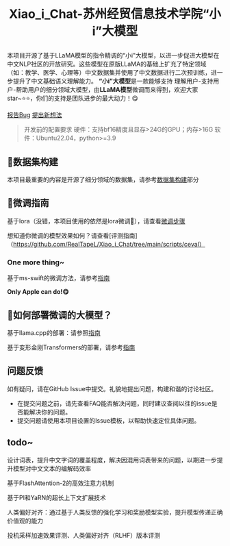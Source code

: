 # <p align="center">Xiao_i_Chat-苏州经贸信息技术学院“小i”大模型</p>
本项目开源了基于LLaMA模型的指令精调的“小i”大模型，以进一步促进大模型在中文NLP社区的开放研究。这些模型在原版LLaMA的基础上扩充了特定领域（如：教学、医学、心理等）中文数据集并使用了中文数据进行二次预训练，进一步提升了中文基础语义理解能力。
**“小i”大模型**是一款能够支持 理解用户-支持用户-帮助用户的细分领域大模型，由**LLaMA模型**微调而来得到，欢迎大家star~⭐⭐，你们的支持是团队进步的最大动力！😋

[报告Bug](https://github.com/RealTapeL/Xiao_i_Chat/issues) [提出新想法](https://github.com/RealTapeL/Xiao_i_Chat/issues)

>开发前的配置要求
硬件：支持bf16精度且显存>24G的GPU；内存>16G
软件：Ubuntu22.04，python>=3.9

## 🐙数据集构建
本项目最重要的内容是开源了细分领域的数据集，请参考[数据集构建](https://github.com/RealTapeL/Xiao_i_Chat/tree/main/data)部分

## 🐨微调指南
基于lora（没错，本项目使用的依然是lora微调🤗），请查看[微调步骤](https://github.com/RealTapeL/Xiao_i_Chat/blob/main/scripts/training/Readme_sft.md)

想知道你微调的模型效果如何？请查看[评测指南]（https://github.com/RealTapeL/Xiao_i_Chat/tree/main/scripts/ceval）
### **One more thing~**
基于ms-swift的微调方法，请参考[指南](https://github.com/RealTapeL/Xiao_i_Chat/blob/main/scripts/training/ms-Swift/Readme.md)

**Only Apple can do!😋**

## 🦊如何部署微调的大模型？

基于llama.cpp的部署：请参照[指南](https://github.com/RealTapeL/Xiao_i_Chat/tree/main/scripts/llama.cpp)

基于变形金刚Transformers的部署，请参考[指南](https://github.com/RealTapeL/Xiao_i_Chat/tree/main/scripts/transformers)

## 问题反馈

如有疑问，请在GitHub Issue中提交。礼貌地提出问题，构建和谐的讨论社区。

- 在提交问题之前，请先查看FAQ能否解决问题，同时建议查阅以往的issue是否能解决你的问题。
- 提交问题请使用本项目设置的Issue模板，以帮助快速定位具体问题。

## todo~
设计词表，提升中文字词的覆盖程度，解决因混用词表带来的问题，以期进一步提升模型对中文文本的编解码效率

基于FlashAttention-2的高效注意力机制

基于PI和YaRN的超长上下文扩展技术

人类偏好对齐：通过基于人类反馈的强化学习和奖励模型实验，提升模型传递正确价值观的能力

投机采样加速效果评测、人类偏好对齐（RLHF）版本评测
